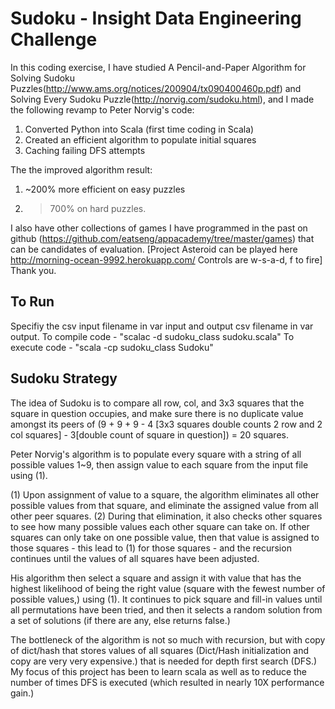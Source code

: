 Sudoku - Insight Data Engineering Challenge
===========================================

In this coding exercise, I have studied A Pencil-and-Paper Algorithm for Solving Sudoku Puzzles(http://www.ams.org/notices/200904/tx090400460p.pdf) and Solving Every Sudoku Puzzle(http://norvig.com/sudoku.html), and I made the following revamp to Peter Norvig's code:

1. Converted Python into Scala (first time coding in Scala)
2. Created an efficient algorithm to populate initial squares
3. Caching failing DFS attempts
 
The the improved algorithm result:

1. ~200% more efficient on easy puzzles
2. > 700% on hard puzzles.

I also have other collections of games I have programmed in the past on github (https://github.com/eatseng/appacademy/tree/master/games) that can be candidates of evaluation. [Project Asteroid can be played here http://morning-ocean-9992.herokuapp.com/ Controls are w-s-a-d, f to fire] Thank you.

To Run
------
Specifiy the csv input filename in var input and output csv filename in var output.
To compile code - "scalac -d sudoku_class sudoku.scala"
To execute code - "scala -cp sudoku_class Sudoku"

Sudoku Strategy
---------------
The idea of Sudoku is to compare all row, col, and 3x3 squares that the square in question occupies, and make sure there is no duplicate value amongst its peers of (9 + 9 + 9 - 4 [3x3 squares double counts 2 row and 2 col squares] - 3[double count of square in question]) = 20 squares.

Peter Norvig's algorithm is to populate every square with a string of all possible values 1~9, then assign value to each square from the input file using (1).

(1) Upon assignment of value to a square, the algorithm eliminates all other possible values from that square, and eliminate the assigned value from all other peer squares. (2) During that elimination, it also checks other squares to see how many possible values each other square can take on. If other squares can only take on one possible value, then that value is assigned to those squares - this lead to (1) for those squares - and the recursion continues until the values of all squares have been adjusted.

His algorithm then select a square and assign it with value that has the highest likelihood of being the right value (square with the fewest number of possible values,) using (1). It continues to pick square and fill-in values until all permutations have been tried, and then it selects a random solution from a set of solutions (if there are any, else returns false.)

The bottleneck of the algorithm is not so much with recursion, but with copy of dict/hash that stores values of all squares (Dict/Hash initialization and copy are very very expensive.) that is needed for depth first search (DFS.) My focus of this project has been to learn scala as well as to reduce the number of times DFS is executed (which resulted in nearly 10X performance gain.) 
